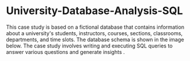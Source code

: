 # University-Database-Analysis-SQL
This case study is based on a fictional database that contains information about a university's students, instructors, courses, sections, classrooms, departments, and time slots. The database schema is shown in the image below. The case study involves writing and executing SQL queries to answer various questions and generate insights .
